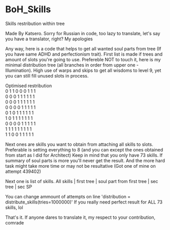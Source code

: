 # BoH_Skills
Skills restribution within tree

Made By Katsero. Sorry for Russian in code, too lazy to translate, let's say you have a translator, right? My apologies

Any way, here is a code that helps to get all wanted soul parts from tree (If you have same ADHD and perfectionism trait).
First list is made if trees and amount of slots you're going to use. Prefereble NOT to touch it, here is my minimal distribution tree (all branches in order from upper one - Illumination).
High use of warps and skips to get all wisdoms to level 9, yet you can still fill unused slots in process.

Optimised restribution<br />
0 1 1 0 0 0 1 1 1<br />
0 0 0 1 1 1 1 1 1<br />
0 0 0 1 1 1 1 1 1<br />
0 0 0 0 1 1 1 1 1<br />
0 1 0 1 1 1 1 1 1<br />
1 0 1 1 1 1 1 1 1<br />
0 0 0 0 1 1 1 1 1<br />
1 1 1 1 1 1 1 1 1<br />
1 1 0 0 1 1 1 1 1<br />

Next ones are skills you want to obtain from attaching all skills to slots. Preferable is  setting everything to 8 (and you can except the ones obtained from start as I did for Architect)
Keep in mind that you only have 73 skills. If summary of soul parts is more you'll never get the result. And the more hard task might take more time or may not be resultative (Got one of mine on attempt 439402)

Next one is list of skills. All skills | first tree | soul part from first tree | sec tree | sec SP

You can change ammount of attempts on line
'distribution = distribute_skills(tries=1000000)'
If you really need perfect result for ALL 73 skills, lol

That's it. If anyone dares to translate it, my respect to your contribution, comrade

